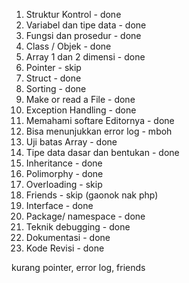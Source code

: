 1. Struktur Kontrol - done
2. Variabel dan tipe data - done
3. Fungsi dan prosedur - done
4. Class / Objek - done
5. Array 1 dan 2 dimensi - done
6. Pointer - skip
7. Struct - done
8. Sorting - done
9. Make or read a File - done
10. Exception Handling - done
11. Memahami softare Editornya - done
12. Bisa menunjukkan error log - mboh
13. Uji batas Array - done
14. Tipe data dasar dan bentukan - done
15. Inheritance - done
16. Polimorphy - done
17. Overloading - skip
18. Friends - skip (gaonok nak php)
19. Interface - done
20. Package/ namespace - done
21. Teknik debugging - done
22. Dokumentasi - done
23. Kode Revisi - done

kurang pointer, error log, friends
